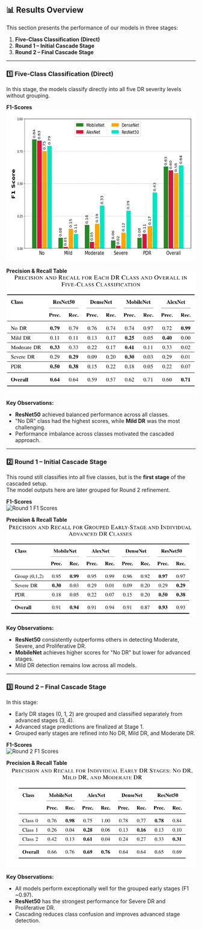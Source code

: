 ## 📊 Results Overview

This section presents the performance of our models in three stages:  
1. **Five-Class Classification (Direct)**  
2. **Round 1 – Initial Cascade Stage**  
3. **Round 2 – Final Cascade Stage**

---

### **1️⃣ Five-Class Classification (Direct)**
In this stage, the models classify directly into all five DR severity levels without grouping.

**F1-Scores**  
![Five-Class F1 Scores](Results/five_class/f1_scores.png)  

**Precision & Recall Table**  
![Five-Class Precision Recall](Results/five_class/precision_recall.png)  

**Key Observations:**
- **ResNet50** achieved balanced performance across all classes.
- "No DR" class had the highest scores, while **Mild DR** was the most challenging.
- Performance imbalance across classes motivated the cascaded approach.

---

### **2️⃣ Round 1 – Initial Cascade Stage**
This round still classifies into all five classes, but is the **first stage** of the cascaded setup.  
The model outputs here are later grouped for Round 2 refinement.

**F1-Scores**  
![Round 1 F1 Scores](Results/Round1/f1_scores.png)  

**Precision & Recall Table**  
![Round 1 Precision Recall](Results/Round1/precision_recall.png)  

**Key Observations:**
- **ResNet50** consistently outperforms others in detecting Moderate, Severe, and Proliferative DR.
- **MobileNet** achieves higher scores for "No DR" but lower for advanced stages.
- Mild DR detection remains low across all models.

---

### **3️⃣ Round 2 – Final Cascade Stage**
In this stage:
- Early DR stages (0, 1, 2) are grouped and classified separately from advanced stages (3, 4).
- Advanced stage predictions are finalized at Stage 1.
- Grouped early stages are refined into No DR, Mild DR, and Moderate DR.

**F1-Scores**  
![Round 2 F1 Scores](Results/Round2/f1_scores.png)  

**Precision & Recall Table**  
![Round 2 Precision Recall](Results/Round2/precision_recall.png)  

**Key Observations:**
- All models perform exceptionally well for the grouped early stages (F1 ~0.97).
- **ResNet50** has the strongest performance for Severe DR and Proliferative DR.
- Cascading reduces class confusion and improves advanced stage detection.

